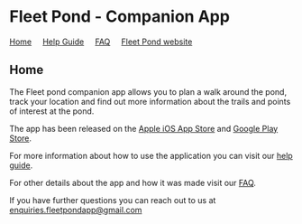 # Fleet Pond - Companion App

[Home](./index.html) &nbsp; &nbsp; [Help Guide](./help.html) &nbsp; &nbsp; [FAQ](./faq.html) &nbsp; &nbsp; [Fleet Pond website](http://fleetpond.org.uk/)

## Home

The Fleet pond companion app allows you to plan a walk around the pond, track your location and find out more information about the trails and points of interest at the pond.

The app has been released on the [Apple iOS App Store](https://itunes.apple.com/us/app/fleet-pond-companion-app/id1406134291) and [Google Play Store](https://play.google.com/store/apps/details?id=org.fleetpond).

For more information about how to use the application you can visit our [help guide](./help.html).

For other details about the app and how it was made visit our [FAQ](./faq.html).

If you have further questions you can reach out to us at [enquiries.fleetpondapp@gmail.com](mailto:enquiries.fleetpondapp@gmail.com)
